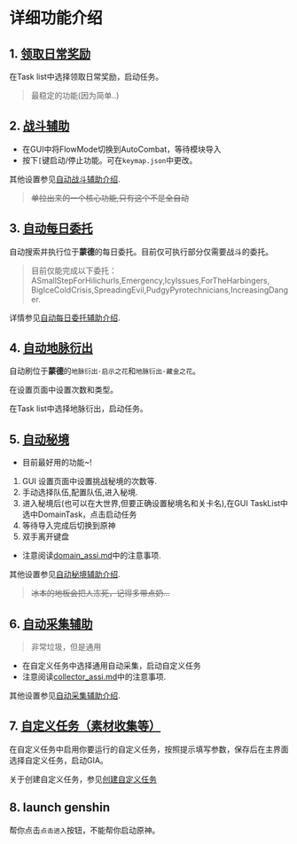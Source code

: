 # 详细功能介绍


## 1. [领取日常奖励](claim_reward.md)


在Task list中选择领取日常奖励，启动任务。

> 最稳定的功能(因为简单..)

## 2. [战斗辅助](combat_assi.md)


- 在GUI中将FlowMode切换到AutoCombat，等待模块导入
- 按下`[`键启动/停止功能。可在`keymap.json`中更改。

其他设置参见[自动战斗辅助介绍](combat_assi.md).

> ~~单拉出来的一个核心功能,只有这个不是全自动~~

## 3. [自动每日委托](commission_assi.md)


自动搜索并执行位于**蒙德**的每日委托。目前仅可执行部分仅需要战斗的委托。

> 目前仅能完成以下委托：
> ASmallStepForHilichurls,Emergency,IcyIssues,ForTheHarbingers,
> BigIceColdCrisis,SpreadingEvil,PudgyPyrotechnicians,IncreasingDanger.

详情参见[自动每日委托辅助介绍](commission_assi.md).

## 4. [自动地脉衍出](ley_line_ourcrop.md)

自动刷位于**蒙德**的`地脉衍出·启示之花`和`地脉衍出·藏金之花`。

在设置页面中设置次数和类型。

在Task list中选择地脉衍出，启动任务。

## 5. [自动秘境](domain_assi.md)


- 目前最好用的功能~!

1. GUI 设置页面中设置挑战秘境的次数等.
2. 手动选择队伍,配置队伍,进入秘境.
3. 进入秘境后(也可以在大世界,但要正确设置秘境名和关卡名),在GUI TaskList中选中DomainTask，点击启动任务
4. 等待导入完成后切换到原神
5. 双手离开键盘

- 注意阅读[domain_assi.md](domain_assi.md)中的注意事项.

其他设置参见[自动秘境辅助介绍](domain_assi.md).

> ~~冰本的地板会把人冻死，记得多带点奶...~~

## 6. [自动采集辅助](collector_assi.md)

> 非常垃圾，但是通用


- 在自定义任务中选择通用自动采集，启动自定义任务
- 注意阅读[collector_assi.md](collector_assi.md)中的注意事项.

其他设置参见[自动采集辅助介绍](collector_assi.md).

## 7. [自定义任务（素材收集等）](mission.md)

在自定义任务中启用你要运行的自定义任务，按照提示填写参数，保存后在主界面选择自定义任务，启动GIA。

关于创建自定义任务，参见[创建自定义任务](dev/mission.md)

## 8. launch genshin


帮你点击`点击进入`按钮，不能帮你启动原神。

